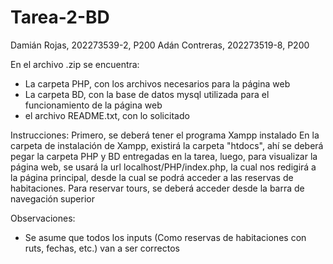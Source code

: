 # Tarea-2-BD

Damián Rojas, 202273539-2, P200
Adán Contreras, 202273519-8, P200

En el archivo .zip se encuentra:
- La carpeta PHP, con los archivos necesarios para la página web
- La carpeta BD, con la base de datos mysql utilizada para el funcionamiento de la página web
- el archivo README.txt, con lo solicitado

Instrucciones:
Primero, se deberá tener el programa Xampp instalado
En la carpeta de instalación de Xampp, existirá la carpeta "htdocs", ahí se deberá pegar la carpeta PHP y BD
entregadas en la tarea, luego, para visualizar la página web, se usará la url localhost/PHP/index.php, la cual
nos redigirá a la página principal, desde la cual se podrá acceder a las reservas de habitaciones.
Para reservar tours, se deberá acceder desde la barra de navegación superior


Observaciones:
* Se asume que todos los inputs (Como reservas de habitaciones con ruts, fechas, etc.) van a ser correctos
